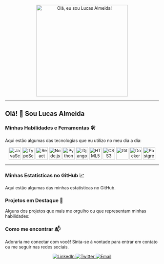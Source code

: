 <p align="center">
  <a href="https://master.d1vj8jvaw2xgu6.amplifyapp.com/pt">
    <img src="https://media1.giphy.com/media/v1.Y2lkPTc5MGI3NjExdzIzd2tmeXB2cjZqbDAxZWE5NngwOHdoNG1yMTg4azJndWJjeXpmbiZlcD12MV9pbnRlcm5hbF9naWZfYnlfaWQmY3Q9Zw/2IudUHdI075HL02Pkk/giphy.gif" alt="Olá, eu sou Lucas Almeida!" width="300"/>
  </a>
</p>

---

## Olá! 👋 Sou Lucas Almeida
### Minhas Habilidades e Ferramentas 🛠️

Aqui estão algumas das tecnologias que eu utilizo no meu dia a dia:

<p align="center">
  <img src="[https://cdn.jsdelivr.net/gh/devicons/devicon/icons/javascript/javascript-original.svg](https://cdn.jsdelivr.net/gh/devicons/devicon/icons/javascript/javascript-original.svg)" alt="JavaScript" width="40" height="40"/>
  <img src="[https://cdn.jsdelivr.net/gh/devicons/devicon/icons/typescript/typescript-original.svg](https://cdn.jsdelivr.net/gh/devicons/devicon/icons/typescript/typescript-original.svg)" alt="TypeScript" width="40" height="40"/>
  <img src="[https://cdn.jsdelivr.net/gh/devicons/devicon/icons/react/react-original-wordmark.svg](https://cdn.jsdelivr.net/gh/devicons/devicon/icons/react/react-original-wordmark.svg)" alt="React" width="40" height="40"/>
  <img src="[https://cdn.jsdelivr.net/gh/devicons/devicon/icons/nodejs/nodejs-original-wordmark.svg](https://cdn.jsdelivr.net/gh/devicons/devicon/icons/nodejs/nodejs-original-wordmark.svg)" alt="Node.js" width="40" height="40"/>
  <img src="[https://cdn.jsdelivr.net/gh/devicons/devicon/icons/python/python-original.svg](https://cdn.jsdelivr.net/gh/devicons/devicon/icons/python/python-original.svg)" alt="Python" width="40" height="40"/>
  <img src="[https://cdn.jsdelivr.net/gh/devicons/devicon/icons/django/django-plain.svg](https://cdn.jsdelivr.net/gh/devicons/devicon/icons/django/django-plain.svg)" alt="Django" width="40" height="40"/>
  <img src="[https://cdn.jsdelivr.net/gh/devicons/devicon/icons/html5/html5-original-wordmark.svg](https://cdn.jsdelivr.net/gh/devicons/devicon/icons/html5/html5-original-wordmark.svg)" alt="HTML5" width="40" height="40"/>
  <img src="[https://cdn.jsdelivr.net/gh/devicons/devicon/icons/css3/css3-original-wordmark.svg](https://cdn.jsdelivr.net/gh/devicons/devicon/icons/css3/css3-original-wordmark.svg)" alt="CSS3" width="40" height="40"/>
  <img src="[https://cdn.jsdelivr.net/gh/devicons/devicon/icons/git/git-original-wordmark.svg](https://cdn.jsdelivr.net/gh/devicons/devicon/icons/git/git-original-wordmark.svg)" alt="Git" width="40" height="40"/>
  <img src="[https://cdn.jsdelivr.net/gh/devicons/devicon/icons/docker/docker-original-wordmark.svg](https://cdn.jsdelivr.net/gh/devicons/devicon/icons/docker/docker-original-wordmark.svg)" alt="Docker" width="40" height="40"/>
  <img src="[https://cdn.jsdelivr.net/gh/devicons/devicon/icons/postgresql/postgresql-original-wordmark.svg](https://cdn.jsdelivr.net/gh/devicons/devicon/icons/postgresql/postgresql-original-wordmark.svg)" alt="PostgreSQL" width="40" height="40"/>
  </p>

---

### Minhas Estatísticas no GitHub 📈

Aqui estão algumas das minhas estatísticas no GitHub.


### Projetos em Destaque 🌟

Alguns dos projetos que mais me orgulho ou que representam minhas habilidades:


### Como me encontrar 📬

Adoraria me conectar com você! Sinta-se à vontade para entrar em contato ou me seguir nas redes sociais.

<p align="center">
  <a href="[https://linkedin.com/in/SEU_USUARIO_LINKEDIN](https://linkedin.com/in/SEU_USUARIO_LINKEDIN)" target="_blank">
    <img src="[https://img.shields.io/badge/-LinkedIn-0077B5?style=for-the-badge&logo=linkedin&logoColor=white](https://img.shields.io/badge/-LinkedIn-0077B5?style=for-the-badge&logo=linkedin&logoColor=white)" alt="LinkedIn">
  </a>
  <a href="[https://twitter.com/SEU_USUARIO_TWITTER](https://twitter.com/SEU_USUARIO_TWITTER)" target="_blank">
    <img src="[https://img.shields.io/badge/-Twitter-1DA1F2?style=for-the-badge&logo=twitter&logoColor=white](https://img.shields.io/badge/-Twitter-1DA1F2?style=for-the-badge&logo=twitter&logoColor=white)" alt="Twitter">
  </a>
  <a href="mailto:SEU_EMAIL@exemplo.com" target="_blank">
    <img src="[https://img.shields.io/badge/-Email-D14836?style=for-the-badge&logo=gmail&logoColor=white](https://img.shields.io/badge/-Email-D14836?style=for-the-badge&logo=gmail&logoColor=white)" alt="Email">
  </a>
  </p>
